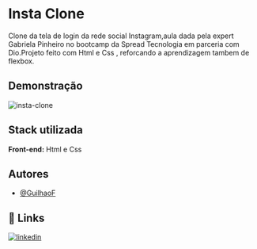 
# Insta Clone 

Clone da tela de login da rede social Instagram,aula dada pela expert Gabriela Pinheiro no bootcamp da 
Spread Tecnologia em parceria com Dio.Projeto feito com Html e Css , reforcando a aprendizagem tambem de flexbox.


## Demonstração

![insta-clone](https://user-images.githubusercontent.com/67026555/169391021-dca55e9c-38a3-434a-9097-98a7758d2f2e.jpg)


## Stack utilizada

**Front-end:** Html e Css




## Autores

- [@GuilhaoF](https://www.github.com/GuilhaoF)


## 🔗 Links
[![linkedin](https://img.shields.io/badge/linkedin-0A66C2?style=for-the-badge&logo=linkedin&logoColor=white)](https://www.linkedin.com/in/luis-f-33479311a/)